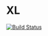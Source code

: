 # XL

[![Build Status](http://jnm01.eng.vmturbo.com:8080/buildStatus/icon?job=xl-8.2.5-SNAPSHOT-ci-build)](http://jnm01.eng.vmturbo.com:8080/view/XL%208.2.5-SNAPSHOT/view/job%20overview/job/xl-8.2.5-SNAPSHOT-ci-build/)
